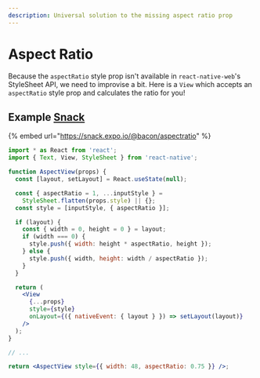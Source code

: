 ```yaml
---
description: Universal solution to the missing aspect ratio prop
---
```


# Aspect Ratio

Because the `aspectRatio` style prop isn't available in `react-native-web`'s StyleSheet API, we need to improvise a bit. Here is a `View` which accepts an `aspectRatio` style prop and calculates the ratio for you!

## Example [Snack](https://snack.expo.io/@bacon/aspectratio)

{% embed url="https://snack.expo.io/@bacon/aspectratio" %}

```jsx
import * as React from 'react';
import { Text, View, StyleSheet } from 'react-native';

function AspectView(props) {
  const [layout, setLayout] = React.useState(null);

  const { aspectRatio = 1, ...inputStyle } =
    StyleSheet.flatten(props.style) || {};
  const style = [inputStyle, { aspectRatio }];

  if (layout) {
    const { width = 0, height = 0 } = layout;
    if (width === 0) {
      style.push({ width: height * aspectRatio, height });
    } else {
      style.push({ width, height: width / aspectRatio });
    }
  }

  return (
    <View
      {...props}
      style={style}
      onLayout={({ nativeEvent: { layout } }) => setLayout(layout)}
    />
  );
}

// ...

return <AspectView style={{ width: 48, aspectRatio: 0.75 }} />;
```

